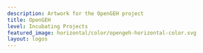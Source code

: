 ```yaml
---
description: Artwork for the OpenGEH project
title: OpenGEH 
level: Incubating Projects
featured_image: horizontal/color/opengeh-horizontal-color.svg 
layout: logos
---
```


